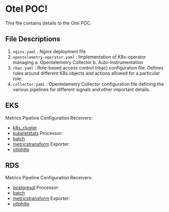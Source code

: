 # Otel POC!

This file contains details to the Otel POC.

## File Descriptions

1.  `nginx.yaml` : Nginx deployment file
2.  `opentelemetry-operator.yaml` : Implementation of K8s-operator managing
a. Opentelemetry Collector
b. Auto-Instrumentation
3.  `rbac.yaml` : Role-based access control (rbac) configuration file. Defines rules around different K8s objects and actions allowed for a particular role.
4.  `collector.yaml` : Opentelemetry Collector configuration file defining the various pipelines for different signals and other important details.

## EKS
Metrics Pipeline Configuration
Receivers: 
- [k8s_cluster](https://github.com/open-telemetry/opentelemetry-collector-contrib/tree/main/receiver/k8sclusterreceiver)
- [kubeletstats](https://github.com/open-telemetry/opentelemetry-collector-contrib/tree/main/receiver/kubeletstatsreceiver)
Processor:
- [batch](https://github.com/open-telemetry/opentelemetry-collector/tree/main/processor/batchprocessor)
- [metricstransform](https://github.com/open-telemetry/opentelemetry-collector-contrib/tree/main/processor/metricstransformprocessor)
Exporter:
- [otlphttp](https://github.com/open-telemetry/opentelemetry-collector/tree/main/exporter/otlphttpexporter)
  

## RDS
Metrics Pipeline Configuration
Receivers: 
- [postgresql](https://github.com/open-telemetry/opentelemetry-collector-contrib/tree/main/receiver/postgresqlreceiver)
Processor:
- [batch](https://github.com/open-telemetry/opentelemetry-collector/tree/main/processor/batchprocessor)
- [metricstransform](https://github.com/open-telemetry/opentelemetry-collector-contrib/tree/main/processor/metricstransformprocessor)
Exporter:
- [otlphttp](https://github.com/open-telemetry/opentelemetry-collector/tree/main/exporter/otlphttpexporter)